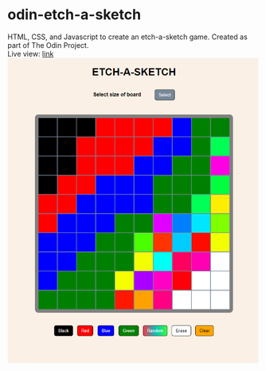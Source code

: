 # odin-etch-a-sketch
HTML, CSS, and Javascript to create an etch-a-sketch game. Created as part of The Odin Project. <br>
Live view: [link](https://dhavalpandhi.github.io/odin-etch-a-sketch/)<br>
![Screenshot](https://github.com/DhavalPandhi/odin-etch-a-sketch/blob/main/images/etch-a-sketch%20screenshot.PNG)